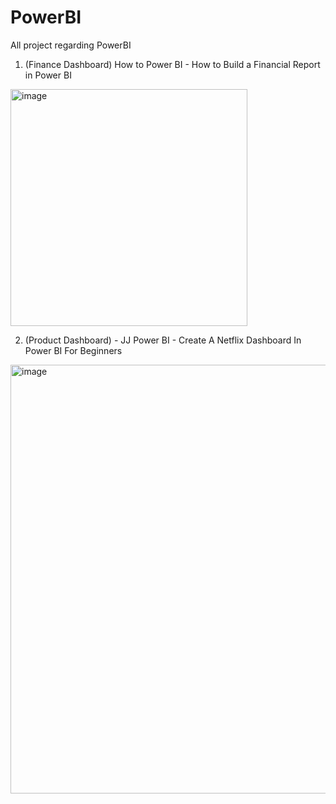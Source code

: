 # PowerBI
All project regarding PowerBI


1. (Finance Dashboard) How to Power BI - How to Build a Financial Report in Power BI

<img width="379" alt="image" src="https://github.com/SyakeerRahman/PowerBI/assets/105381652/d92e1da9-9a65-4450-a907-fdd291631b09">

2. (Product Dashboard) - JJ Power BI - Create A Netflix Dashboard In Power BI For Beginners

<img width="686" alt="image" src="https://github.com/SyakeerRahman/PowerBI/assets/105381652/1bf312c0-fb40-4017-8a03-77e51c5f4ef2">

